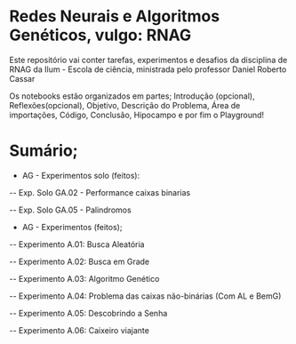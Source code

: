 # Redes Neurais e Algoritmos Genéticos, vulgo: RNAG

Este repositório vai conter tarefas, experimentos e desafios da disciplina de RNAG da Ilum - Escola de ciência, ministrada pelo professor Daniel Roberto Cassar
 
Os notebooks estão organizados em partes; Introdução (opcional), Reflexões(opcional), Objetivo, Descrição do Problema, Área de importações, Código, Conclusão, Hipocampo e por fim o Playground!

# Sumário;

- AG - Experimentos solo (feitos):

-- Exp. Solo GA.02 - Performance caixas binarias

-- Exp. Solo GA.05 - Palindromos

- AG - Experimentos (feitos);

-- Experimento A.01: Busca Aleatória

-- Experimento A.02: Busca em Grade

-- Experimento A.03: Algoritmo Genético

-- Experimento A.04: Problema das caixas não-binárias (Com AL e BemG)

-- Experimento A.05: Descobrindo a Senha

-- Experimento A.06: Caixeiro viajante
